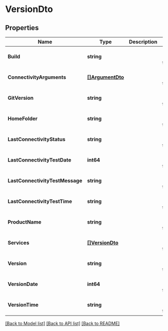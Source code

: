 # VersionDto

## Properties
Name | Type | Description | Notes
------------ | ------------- | ------------- | -------------
**Build** | **string** |  | [optional] [default to null]
**ConnectivityArguments** | [**[]ArgumentDto**](ArgumentDto.md) |  | [optional] [default to null]
**GitVersion** | **string** |  | [optional] [default to null]
**HomeFolder** | **string** |  | [optional] [default to null]
**LastConnectivityStatus** | **string** |  | [optional] [default to null]
**LastConnectivityTestDate** | **int64** |  | [optional] [default to null]
**LastConnectivityTestMessage** | **string** |  | [optional] [default to null]
**LastConnectivityTestTime** | **string** |  | [optional] [default to null]
**ProductName** | **string** |  | [optional] [default to null]
**Services** | [**[]VersionDto**](VersionDto.md) |  | [optional] [default to null]
**Version** | **string** |  | [optional] [default to null]
**VersionDate** | **int64** |  | [optional] [default to null]
**VersionTime** | **string** |  | [optional] [default to null]

[[Back to Model list]](../README.md#documentation-for-models) [[Back to API list]](../README.md#documentation-for-api-endpoints) [[Back to README]](../README.md)


